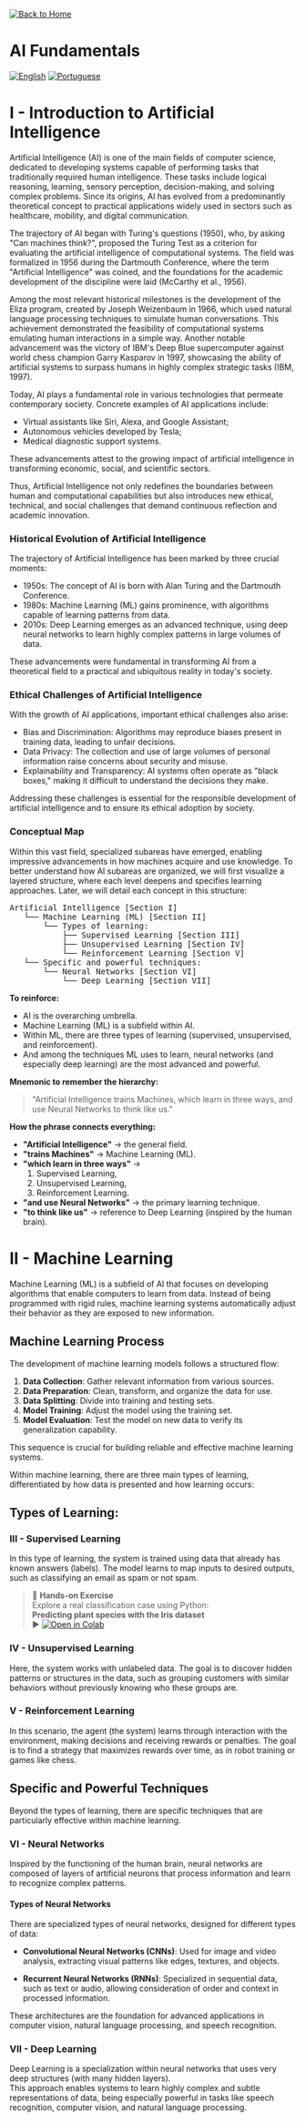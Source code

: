 [![Back to Home](https://img.shields.io/badge/Home-Home-blue)](../README.md)
# AI Fundamentals

[![English](https://img.shields.io/badge/Language-English-red)](README.md)
[![Portuguese](https://img.shields.io/badge/Language-Português-blue)](README-BR.md)

# I - Introduction to Artificial Intelligence

Artificial Intelligence (AI) is one of the main fields of computer science, dedicated to developing systems capable of performing tasks that traditionally required human intelligence. These tasks include logical reasoning, learning, sensory perception, decision-making, and solving complex problems. Since its origins, AI has evolved from a predominantly theoretical concept to practical applications widely used in sectors such as healthcare, mobility, and digital communication.

The trajectory of AI began with Turing's questions (1950), who, by asking "Can machines think?", proposed the Turing Test as a criterion for evaluating the artificial intelligence of computational systems. The field was formalized in 1956 during the Dartmouth Conference, where the term "Artificial Intelligence" was coined, and the foundations for the academic development of the discipline were laid (McCarthy et al., 1956).

Among the most relevant historical milestones is the development of the Eliza program, created by Joseph Weizenbaum in 1966, which used natural language processing techniques to simulate human conversations. This achievement demonstrated the feasibility of computational systems emulating human interactions in a simple way. Another notable advancement was the victory of IBM's Deep Blue supercomputer against world chess champion Garry Kasparov in 1997, showcasing the ability of artificial systems to surpass humans in highly complex strategic tasks (IBM, 1997).

Today, AI plays a fundamental role in various technologies that permeate contemporary society. Concrete examples of AI applications include:
- Virtual assistants like Siri, Alexa, and Google Assistant;
- Autonomous vehicles developed by Tesla;
- Medical diagnostic support systems.

These advancements attest to the growing impact of artificial intelligence in transforming economic, social, and scientific sectors.

Thus, Artificial Intelligence not only redefines the boundaries between human and computational capabilities but also introduces new ethical, technical, and social challenges that demand continuous reflection and academic innovation.

### Historical Evolution of Artificial Intelligence
The trajectory of Artificial Intelligence has been marked by three crucial moments:
- 1950s: The concept of AI is born with Alan Turing and the Dartmouth Conference.
- 1980s: Machine Learning (ML) gains prominence, with algorithms capable of learning patterns from data.
- 2010s: Deep Learning emerges as an advanced technique, using deep neural networks to learn highly complex patterns in large volumes of data.

These advancements were fundamental in transforming AI from a theoretical field to a practical and ubiquitous reality in today's society.

### Ethical Challenges of Artificial Intelligence
With the growth of AI applications, important ethical challenges also arise:
- Bias and Discrimination: Algorithms may reproduce biases present in training data, leading to unfair decisions.
- Data Privacy: The collection and use of large volumes of personal information raise concerns about security and misuse.
- Explainability and Transparency: AI systems often operate as "black boxes," making it difficult to understand the decisions they make.

Addressing these challenges is essential for the responsible development of artificial intelligence and to ensure its ethical adoption by society.

### Conceptual Map
Within this vast field, specialized subareas have emerged, enabling impressive advancements in how machines acquire and use knowledge. To better understand how AI subareas are organized, we will first visualize a layered structure, where each level deepens and specifies learning approaches. Later, we will detail each concept in this structure:

<pre>
Artificial Intelligence [Section I]
   └── Machine Learning (ML) [Section II]
       └── Types of learning:
           ├── Supervised Learning [Section III]
           ├── Unsupervised Learning [Section IV]
           └── Reinforcement Learning [Section V]
   └── Specific and powerful techniques:
       └── Neural Networks [Section VI]
           └── Deep Learning [Section VII]
</pre>

**To reinforce:**
- AI is the overarching umbrella.
- Machine Learning (ML) is a subfield within AI.
- Within ML, there are three types of learning (supervised, unsupervised, and reinforcement).
- And among the techniques ML uses to learn, neural networks (and especially deep learning) are the most advanced and powerful.

**Mnemonic to remember the hierarchy:**
> "Artificial Intelligence trains Machines, which learn in three ways, and use Neural Networks to think like us."

**How the phrase connects everything:**
- **"Artificial Intelligence"** → the general field.
- **"trains Machines"** → Machine Learning (ML).
- **"which learn in three ways"** → 
  1. Supervised Learning,
  2. Unsupervised Learning,
  3. Reinforcement Learning.
- **"and use Neural Networks"** → the primary learning technique.
- **"to think like us"** → reference to Deep Learning (inspired by the human brain).

# II - Machine Learning

Machine Learning (ML) is a subfield of AI that focuses on developing algorithms that enable computers to learn from data. Instead of being programmed with rigid rules, machine learning systems automatically adjust their behavior as they are exposed to new information.

## Machine Learning Process
The development of machine learning models follows a structured flow:

1. **Data Collection**: Gather relevant information from various sources.
2. **Data Preparation**: Clean, transform, and organize the data for use.
3. **Data Splitting**: Divide into training and testing sets.
4. **Model Training**: Adjust the model using the training set.
5. **Model Evaluation**: Test the model on new data to verify its generalization capability.

This sequence is crucial for building reliable and effective machine learning systems.

Within machine learning, there are three main types of learning, differentiated by how data is presented and how learning occurs:

## Types of Learning:

### III - Supervised Learning
In this type of learning, the system is trained using data that already has known answers (labels). The model learns to map inputs to desired outputs, such as classifying an email as spam or not spam.  

> 🚀 **Hands-on Exercise**  
> Explore a real classification case using Python:    
> **Predicting plant species with the Iris dataset**  
> ▶ [![Open in Colab](https://img.shields.io/badge/Open_in-Colab-blue?logo=google-colab)](https://colab.research.google.com/github/CoderPena/artificial-intelligence-portfolio/blob/main/01.fundamentals-of-ai/1.Iris_Supervised_Learning.ipynb)

### IV - Unsupervised Learning
Here, the system works with unlabeled data. The goal is to discover hidden patterns or structures in the data, such as grouping customers with similar behaviors without previously knowing who these groups are.

### V - Reinforcement Learning
In this scenario, the agent (the system) learns through interaction with the environment, making decisions and receiving rewards or penalties. The goal is to find a strategy that maximizes rewards over time, as in robot training or games like chess.

## Specific and Powerful Techniques

Beyond the types of learning, there are specific techniques that are particularly effective within machine learning.

### VI - Neural Networks
Inspired by the functioning of the human brain, neural networks are composed of layers of artificial neurons that process information and learn to recognize complex patterns.

#### Types of Neural Networks
There are specialized types of neural networks, designed for different types of data:

- **Convolutional Neural Networks (CNNs)**: Used for image and video analysis, extracting visual patterns like edges, textures, and objects.

- **Recurrent Neural Networks (RNNs)**:
Specialized in sequential data, such as text or audio, allowing consideration of order and context in processed information.

These architectures are the foundation for advanced applications in computer vision, natural language processing, and speech recognition.

### VII - Deep Learning
Deep Learning is a specialization within neural networks that uses very deep structures (with many hidden layers).  
This approach enables systems to learn highly complex and subtle representations of data, being especially powerful in tasks like speech recognition, computer vision, and natural language processing.


